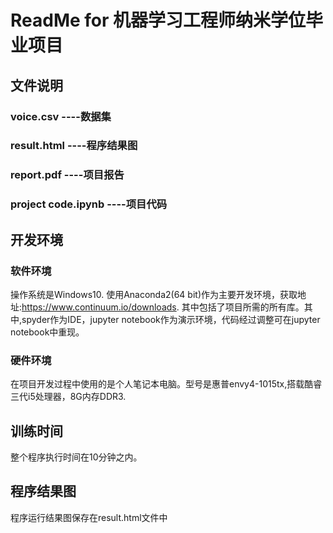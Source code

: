 
# ReadMe for 机器学习工程师纳米学位毕业项目

## 文件说明

### voice.csv                         ----数据集
### result.html                       ----程序结果图
### report.pdf                   ----项目报告
### project code.ipynb         ----项目代码


## 开发环境

### 软件环境

操作系统是Windows10.
使用Anaconda2(64 bit)作为主要开发环境，获取地址:https://www.continuum.io/downloads. 其中包括了项目所需的所有库。其中,spyder作为IDE，jupyter notebook作为演示环境，代码经过调整可在jupyter notebook中重现。


### 硬件环境

在项目开发过程中使用的是个人笔记本电脑。型号是惠普envy4-1015tx,搭载酷睿三代i5处理器，8G内存DDR3.

## 训练时间

整个程序执行时间在10分钟之内。

## 程序结果图

程序运行结果图保存在result.html文件中


```python

```
